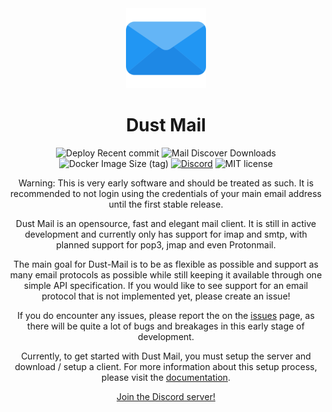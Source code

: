 <div align="center">
    <img height="128" src="https://raw.githubusercontent.com/Guusvanmeerveld/Dust-Mail/main/icons/logo-192x192.png" />
</div>

<h1 align="center">Dust Mail</h1>

<div align="center">
    <img src="https://ci.guusvanmeerveld.dev/api/badges/Guusvanmeerveld/Portfolio/status.svg" alt="Deploy Recent commit" />
    <img alt="Mail Discover Downloads" src="https://img.shields.io/npm/dw/mail-discover?label=mail-discover" />
    <img alt="Docker Image Size (tag)" src="https://img.shields.io/docker/image-size/guusvanmeerveld/dust-mail/latest?label=Standalone%20image%20size" />
    <a href="https://discord.gg/ybBaCaxfdt"><img alt="Discord" src="https://img.shields.io/discord/1000421125844639797"></a>
    <img alt="MIT license" src="https://img.shields.io/github/license/Guusvanmeerveld/Dust-Mail" />
    
</div>
<p align="center">Warning: This is very early software and should be treated as such. It is recommended to not login using the credentials of your main email address until the first stable release.</p>
<p align="center">Dust Mail is an opensource, fast and elegant mail client. It is still in active development and currently only has support for imap and smtp, with planned support for pop3, jmap and even Protonmail.</p>

<p align="center">The main goal for Dust-Mail is to be as flexible as possible and support as many email protocols as possible while still keeping it available through one simple API specification. If you would like to see support for an email protocol that is not implemented yet, please create an issue!</p>

<p align="center">If you do encounter any issues, please report the on the <a href="https://github.com/Guusvanmeerveld/Dust-Mail/issues">issues</a> page, as there will be quite a lot of bugs and breakages in this early stage of development.</p>

<p align="center">Currently, to get started with Dust Mail, you must setup the server and download / setup a client. For more information about this setup process, please visit the <a href="https://docs.dust.email">documentation</a>.</p>

<p align="center"><a href="https://discord.gg/ybBaCaxfdt">Join the Discord server!</a></p>
